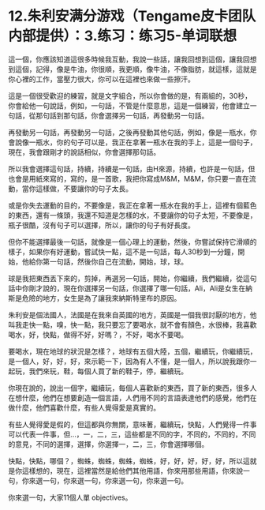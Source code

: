 # 12.朱利安满分游戏（Tengame皮卡团队内部提供）：3.练习：练习5-单词联想

這一個，你應該知道這很多時候我互動，我說一些話，讓我回想到這個，讓我回想到這個，記得，像是牛油，你很順，我更順，像牛油，不像脂肪，就這樣，這就是你心裡的工作，當壓力很大，你可以在這裡也來做一些擦汗。

這是一個很受歡迎的練習，就是文字組合，所以你會做的是，有兩組的，30秒，你會給他一句說話，例如，一句話，不管是什麼意思，這是一個練習，他會建立一句話，從那句話到那句話，你會選擇另一句話，再發動另一句話。

再發動另一句話，再發動另一句話，之後再發動其他句話，例如，像是一瓶水，你會說像一瓶水，你的句子可以是，我正在拿著一瓶水在我的手上，這是一個句子，現在，我會跟剛才的說話相似，你會選擇那句話。

所以我會選擇這句話，持續，持續是一句話，由H來源，持續，也許是一句話，但也會是用紙來寫的，寫的，是一首歌，我把你寫成M&M，M&M，你只要一直在流動，當你這樣做，不要讓你的句子太長。

或是你失去運動的目的，不要像是，我正在拿著一瓶水在我的手上，這裡有個藍色的東西，還有一條頭，我還不知道是怎樣的水，不要讓你的句子太短，不要像是，瓶子很酷，沒有句子可以選擇，所以，讓你的句子有好長度。

但你不能選擇最後一句話，就像是一個心理上的運動，然後，你嘗試保持它滑順的樣子，如果你有好運動，嘗試快一點，這不是一句話，每人30秒到一分鐘，開始，他給你第一句話，然後你自己在流動，開始，球，球。

球是我把東西丟下來的，剪掉，再選另一句話，開始，你繼續，我們繼續，從這句話中你剛才說的，現在你選擇另一句話，你選擇了哪一句話，Ali，Ali是女生在納斯是危險的地方，女生是為了讓我來納斯特里布的原因。

朱利安是個法國人，法國是在我來自英國的地方，英國是一個我很討厭的地方，他叫我走快一點，嗅，快一點，我只要忘了要喝水，就不會有顏色，水很棒，我喜歡喝水，好，快點，做得不好，好嗎？，不好，喝水不要喝。

要喝水，現在地球的狀況是怎樣？，地球有五個大陸，五個，繼續玩，你繼續玩，是一個人，好，好，好，來示範一下，因為有人不懂，是一個人，所以說我跟你一起玩，我們來玩，鞋，每個人買了新的鞋子，停，繼續玩。

你現在說的，說出一個字，繼續玩，每個人喜歡新的東西，買了新的東西，很多人在想什麼，他們在想要創造一個言語，人們用不同的言語表達他們的感覺，他們在做什麼，他們喜歡什麼，有些人覺得愛是真實的。

有些人覺得愛是假的，但這都與你無關，意味著，繼續玩，快點，人們覺得一件事可以代表一件事，但…，一，二，三，這些都是不同的字，不同的，不同的，不同的意見，不同的選擇，選擇，你選擇一，二，三，你會選擇哪個。

快點，快點，哪個？，蜘蛛，蜘蛛，蜘蛛，蜘蛛，好，好，好，好，好，所以這就是你這樣想的，現在，這裡當然是給他們其他用語，你來用那些用語，你來說一句，你來選一句，你來選一句，你來選一句，你來選一句。

你來選一句，大家11個人單 objectives。